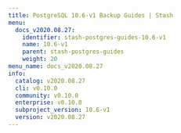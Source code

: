 ```yaml
---
title: PostgreSQL 10.6-v1 Backup Guides | Stash
menu:
  docs_v2020.08.27:
    identifier: stash-postgres-guides-10.6-v1
    name: 10.6-v1
    parent: stash-postgres-guides
    weight: 20
menu_name: docs_v2020.08.27
info:
  catalog: v2020.08.27
  cli: v0.10.0
  community: v0.10.0
  enterprise: v0.10.0
  subproject_version: 10.6-v1
  version: v2020.08.27
---
```


